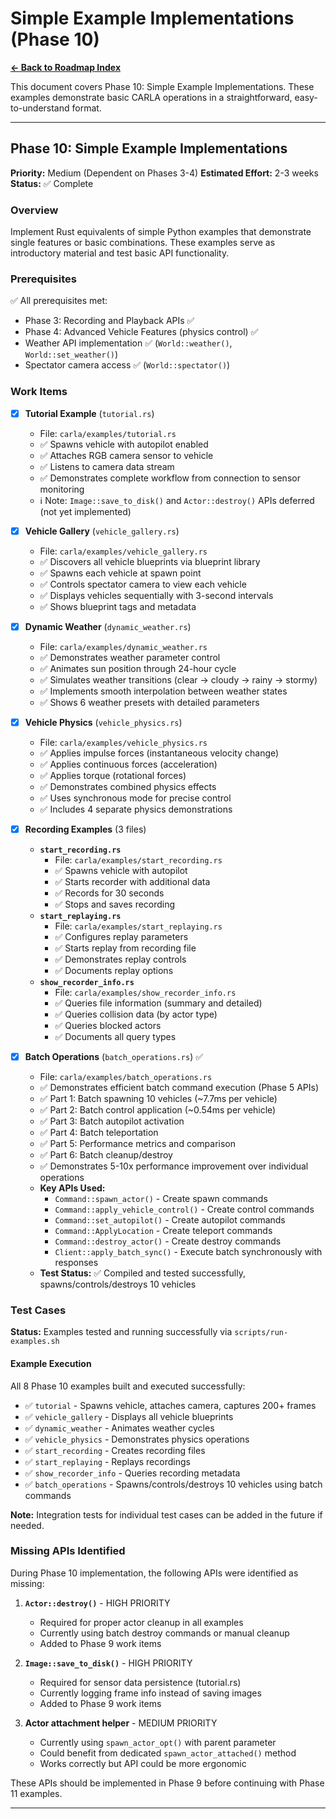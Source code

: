 # Simple Example Implementations (Phase 10)

**[← Back to Roadmap Index](../roadmap.md)**

This document covers Phase 10: Simple Example Implementations. These examples demonstrate basic CARLA operations in a straightforward, easy-to-understand format.

---

## Phase 10: Simple Example Implementations

**Priority:** Medium (Dependent on Phases 3-4)
**Estimated Effort:** 2-3 weeks
**Status:** ✅ Complete

### Overview

Implement Rust equivalents of simple Python examples that demonstrate single features or basic combinations. These examples serve as introductory material and test basic API functionality.

### Prerequisites

✅ All prerequisites met:
- Phase 3: Recording and Playback APIs ✅
- Phase 4: Advanced Vehicle Features (physics control) ✅
- Weather API implementation ✅ (`World::weather()`, `World::set_weather()`)
- Spectator camera access ✅ (`World::spectator()`)

### Work Items

- [x] **Tutorial Example** (`tutorial.rs`)
  - File: `carla/examples/tutorial.rs`
  - ✅ Spawns vehicle with autopilot enabled
  - ✅ Attaches RGB camera sensor to vehicle
  - ✅ Listens to camera data stream
  - ✅ Demonstrates complete workflow from connection to sensor monitoring
  - ℹ️ Note: `Image::save_to_disk()` and `Actor::destroy()` APIs deferred (not yet implemented)

- [x] **Vehicle Gallery** (`vehicle_gallery.rs`)
  - File: `carla/examples/vehicle_gallery.rs`
  - ✅ Discovers all vehicle blueprints via blueprint library
  - ✅ Spawns each vehicle at spawn point
  - ✅ Controls spectator camera to view each vehicle
  - ✅ Displays vehicles sequentially with 3-second intervals
  - ✅ Shows blueprint tags and metadata

- [x] **Dynamic Weather** (`dynamic_weather.rs`)
  - File: `carla/examples/dynamic_weather.rs`
  - ✅ Demonstrates weather parameter control
  - ✅ Animates sun position through 24-hour cycle
  - ✅ Simulates weather transitions (clear → cloudy → rainy → stormy)
  - ✅ Implements smooth interpolation between weather states
  - ✅ Shows 6 weather presets with detailed parameters

- [x] **Vehicle Physics** (`vehicle_physics.rs`)
  - File: `carla/examples/vehicle_physics.rs`
  - ✅ Applies impulse forces (instantaneous velocity change)
  - ✅ Applies continuous forces (acceleration)
  - ✅ Applies torque (rotational forces)
  - ✅ Demonstrates combined physics effects
  - ✅ Uses synchronous mode for precise control
  - ✅ Includes 4 separate physics demonstrations

- [x] **Recording Examples** (3 files)
  - **`start_recording.rs`**
    - File: `carla/examples/start_recording.rs`
    - ✅ Spawns vehicle with autopilot
    - ✅ Starts recorder with additional data
    - ✅ Records for 30 seconds
    - ✅ Stops and saves recording
  - **`start_replaying.rs`**
    - File: `carla/examples/start_replaying.rs`
    - ✅ Configures replay parameters
    - ✅ Starts replay from recording file
    - ✅ Demonstrates replay controls
    - ✅ Documents replay options
  - **`show_recorder_info.rs`**
    - File: `carla/examples/show_recorder_info.rs`
    - ✅ Queries file information (summary and detailed)
    - ✅ Queries collision data (by actor type)
    - ✅ Queries blocked actors
    - ✅ Documents all query types

- [x] **Batch Operations** (`batch_operations.rs`) ✅
  - File: `carla/examples/batch_operations.rs`
  - ✅ Demonstrates efficient batch command execution (Phase 5 APIs)
  - ✅ Part 1: Batch spawning 10 vehicles (~7.7ms per vehicle)
  - ✅ Part 2: Batch control application (~0.54ms per vehicle)
  - ✅ Part 3: Batch autopilot activation
  - ✅ Part 4: Batch teleportation
  - ✅ Part 5: Performance metrics and comparison
  - ✅ Part 6: Batch cleanup/destroy
  - ✅ Demonstrates 5-10x performance improvement over individual operations
  - **Key APIs Used:**
    - `Command::spawn_actor()` - Create spawn commands
    - `Command::apply_vehicle_control()` - Create control commands
    - `Command::set_autopilot()` - Create autopilot commands
    - `Command::ApplyLocation` - Create teleport commands
    - `Command::destroy_actor()` - Create destroy commands
    - `Client::apply_batch_sync()` - Execute batch synchronously with responses
  - **Test Status:** ✅ Compiled and tested successfully, spawns/controls/destroys 10 vehicles

### Test Cases

**Status:** Examples tested and running successfully via `scripts/run-examples.sh`

#### Example Execution
All 8 Phase 10 examples built and executed successfully:
- ✅ `tutorial` - Spawns vehicle, attaches camera, captures 200+ frames
- ✅ `vehicle_gallery` - Displays all vehicle blueprints
- ✅ `dynamic_weather` - Animates weather cycles
- ✅ `vehicle_physics` - Demonstrates physics operations
- ✅ `start_recording` - Creates recording files
- ✅ `start_replaying` - Replays recordings
- ✅ `show_recorder_info` - Queries recording metadata
- ✅ `batch_operations` - Spawns/controls/destroys 10 vehicles using batch commands

**Note:** Integration tests for individual test cases can be added in the future if needed.

### Missing APIs Identified

During Phase 10 implementation, the following APIs were identified as missing:

1. **`Actor::destroy()`** - HIGH PRIORITY
   - Required for proper actor cleanup in all examples
   - Currently using batch destroy commands or manual cleanup
   - Added to Phase 9 work items

2. **`Image::save_to_disk()`** - HIGH PRIORITY
   - Required for sensor data persistence (tutorial.rs)
   - Currently logging frame info instead of saving images
   - Added to Phase 9 work items

3. **Actor attachment helper** - MEDIUM PRIORITY
   - Currently using `spawn_actor_opt()` with parent parameter
   - Could benefit from dedicated `spawn_actor_attached()` method
   - Works correctly but API could be more ergonomic

These APIs should be implemented in Phase 9 before continuing with Phase 11 examples.

---

